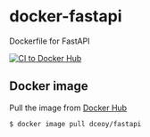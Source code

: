 docker-fastapi
==============

Dockerfile for FastAPI

[![CI to Docker Hub](https://github.com/dceoy/docker-fastapi/actions/workflows/docker-publish.yml/badge.svg)](https://github.com/dceoy/docker-fastapi/actions/workflows/docker-publish.yml)

Docker image
------------

Pull the image from [Docker Hub](https://hub.docker.com/r/dceoy/fastapi/)

```sh
$ docker image pull dceoy/fastapi
```
